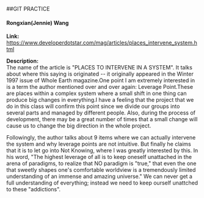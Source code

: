 ##GIT PRACTICE
#### Rongxian(Jennie) Wang
**Link:** https://www.developerdotstar.com/mag/articles/places_intervene_system.html


**Description:**  
The name of the article is "PLACES TO INTERVENE IN A SYSTEM". It talks about where this saying is originated -- it originally appeared in the Winter 1997 issue of Whole Earth magazine.One point I am extremely interested in is a term the author mentioned over and over again: Leverage Point.These are places within a complex system  where a small shift in one thing can produce big changes in everything.I have a feeling that the project that we do in this class will confirm this point since we divide our groups into several parts and managed by different people. Also, during the process of development, there may be a great number of times that a small change will cause us to change the big direction in the whole project.  

Followingly, the author talks about 9 items where we can actually intervene the system and why leverage points are not intuitive. But finally he claims that it is to let go into Not Knowing, where I was greatly interested by this. In his word, "The highest leverage of all is to keep oneself unattached in the arena of paradigms, to realize that NO paradigm is "true," that even the one that sweetly shapes one's comfortable worldview is a tremendously limited understanding of an immense and amazing universe." We can never get a full understanding of everything; instead we need to keep ourself unattched to these "addictions".







